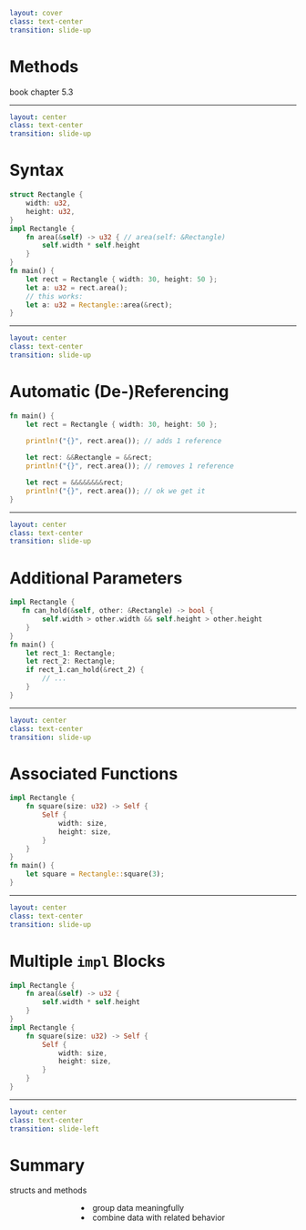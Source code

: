 ```yaml
layout: cover
class: text-center
transition: slide-up
```

# Methods

book chapter 5.3

<Nr />

---

```yaml
layout: center
class: text-center
transition: slide-up
```

# Syntax

```rust {5-9,12,14}
struct Rectangle {
    width: u32,
    height: u32,
}
impl Rectangle {
    fn area(&self) -> u32 { // area(self: &Rectangle)
        self.width * self.height
    }
}
fn main() {
    let rect = Rectangle { width: 30, height: 50 };
    let a: u32 = rect.area();
    // this works:
    let a: u32 = Rectangle::area(&rect);
}
```

<div
    style="background-color: red"
    class="h-0.8 rounded absolute top-60 left-62 w-9.5"
></div>
<div
    style="background-color: red"
    class="h-0.8 rounded absolute top-66 left-91 w-14"
></div>

<Nr />

---

```yaml
layout: center
class: text-center
transition: slide-up
```

# Automatic (De-)Referencing

```rust
fn main() {
    let rect = Rectangle { width: 30, height: 50 };
    
    println!("{}", rect.area()); // adds 1 reference

    let rect: &&Rectangle = &&rect;
    println!("{}", rect.area()); // removes 1 reference

    let rect = &&&&&&&&rect;
    println!("{}", rect.area()); // ok we get it
}
```

<Nr />

---

```yaml
layout: center
class: text-center
transition: slide-up
```

# Additional Parameters

```rust {2-4,7-9}
impl Rectangle {
   fn can_hold(&self, other: &Rectangle) -> bool {
        self.width > other.width && self.height > other.height
    }
}
fn main() {
    let rect_1: Rectangle;
    let rect_2: Rectangle;
    if rect_1.can_hold(&rect_2) {
        // ...
    }
}
```

<div
    style="background-color: red"
    class="h-0.8 rounded absolute top-51 left-88 w-59.5"
></div>
<div
    style="background-color: red"
    class="h-0.8 rounded absolute top-93 left-107 w-3.5"
></div>

<Nr />

---

```yaml
layout: center
class: text-center
transition: slide-up
```

# Associated Functions

```rust {2-7,10}
impl Rectangle {
    fn square(size: u32) -> Self {
        Self {
            width: size,
            height: size,
        }
    }
}
fn main() {
    let square = Rectangle::square(3);
}
```

<div
    style="background-color: red"
    class="h-0.8 rounded absolute top-54 left-143 w-17"
></div>

<Nr />

---

```yaml
layout: center
class: text-center
transition: slide-up
```

# Multiple `impl` Blocks

```rust {1-2,4-7,12-13}
impl Rectangle {
    fn area(&self) -> u32 {
        self.width * self.height
    }
}
impl Rectangle {
    fn square(size: u32) -> Self {
        Self {
            width: size,
            height: size,
        }
    }
}
```

<Nr />

---

```yaml
layout: center
class: text-center
transition: slide-left
```

# Summary

structs and methods

<div style="display: flex">
  <div style="flex-grow: 1"></div>
  <div style="text-align: left">
    <li>group data meaningfully</li>
    <li>combine data with related behavior</li>
  </div>
  <div style="flex-grow: 1"></div>
</div>

<Nr />
